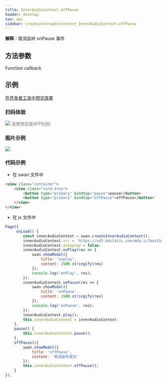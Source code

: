 ```yaml
---
title: InnerAudioContext.offPause
header: develop
nav: api
sidebar: createinneraudiocontext_InnerAudioContext-offPause
---
```




 

**解释**：取消监听 onPause 事件

 
## 方法参数

Function callback

## 示例

<a href="swanide://fragment/8057428dd387f07a51388e4a16083bf81574734927235" title="在开发者工具中预览效果" target="_self">在开发者工具中预览效果</a>

### 扫码体验

<div class='scan-code-container'>
    <img src="https://b.bdstatic.com/miniapp/assets/images/doc_demo/fragment_InnerAudioContextOffPause.png" class="demo-qrcode-image" />
    <font color=#777 12px>请使用百度APP扫码</font>
</div>

### 图片示例 


<div class="m-doc-custom-examples">
    <div class="m-doc-custom-examples-correct">
        <img src="https://b.bdstatic.com/miniapp/image/InnerAudioContextOffPause.gif">
    </div>
    <div class="m-doc-custom-examples-correct">
        <img src=" ">
    </div>
    <div class="m-doc-custom-examples-correct">
        <img src=" ">
    </div>     
</div>

### 代码示例 



* 在 swan 文件中

```html
<view class="container">
    <view class="card-area">
        <button type="primary" bindtap="pause">pause</button>
        <button type="primary" bindtap="offPause">offPause</button>
    </view>
</view>
```

* 在 js 文件中

```js
Page({
     onLoad() {
        const innerAudioContext = swan.createInnerAudioContext();
        innerAudioContext.src = 'https://vd3.bdstatic.com/mda-ic7mxzt5cvz6f4y5/mda-ic7mxzt5cvz6f4y5.mp3';
        innerAudioContext.autoplay = false;
        innerAudioContext.onPlay(res => {
            swan.showModal({
                title: 'onplay',
                content: JSON.stringify(res)
            });
            console.log('onPlay', res);
        });
        innerAudioContext.onPause(res => {
            swan.showModal({
                title: 'onPause',
                content: JSON.stringify(res)
            });
            console.log('onPause', res);
        });
        innerAudioContext.play();
        this.innerAudioContext = innerAudioContext;
    },
    pause() {
        this.innerAudioContext.pause();
    },
    offPause(){
        swan.showModal({
            title: 'offPause',
            content: '取消监听成功'
        });
        this.innerAudioContext.offPause();
    }
});
```